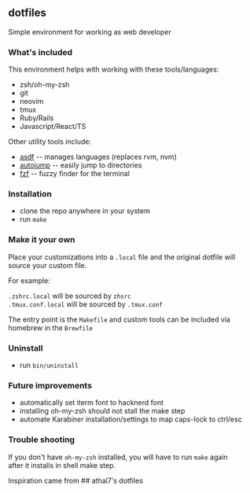 ## dotfiles

Simple environment for working as web developer

### What's included

This environment helps with working with these tools/languages:

- zsh/oh-my-zsh
- git
- neovim
- tmux
- Ruby/Rails
- Javascript/React/TS

Other utility tools include:

- [asdf](https://github.com/asdf-vm/asdf) -- manages languages (replaces rvm, nvm)
- [autojump](https://github.com/wting/autojump) -- easily jump to directories
- [fzf](https://github.com/junegunn/fzf) -- fuzzy finder for the terminal

### Installation

- clone the repo anywhere in your system
- run `make`

### Make it your own

Place your customizations into a `.local` file and the original dotfile will source your
custom file.

For example:

`.zshrc.local` will be sourced by `zhsrc` \
`.tmux.conf.local` will be sourced by `.tmux.conf`

The entry point is the `Makefile` and custom tools can be included via homebrew in
the `Brewfile`

### Uninstall

- run `bin/uninstall`

### Future improvements

- automatically set iterm font to hacknerd font
- installing oh-my-zsh should not stall the make step
- automate Karabiner installation/settings to map caps-lock to ctrl/esc

### Trouble shooting

If you don't have `oh-my-zsh` installed, you will have to run `make` again \
after it installs in shell make step. 

Inspiration came from ## athal7's dotfiles

